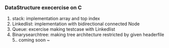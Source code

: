### DataStructure execercise on C

1. stack: implementation array and top index
2. Linkedlist: implementation with bidirectional connected Node
3. Queue: excercise making testcase with Linkedlist
4. Binarysearchtree: making tree architecture restricted by given headerfile
5.. coming soon ~